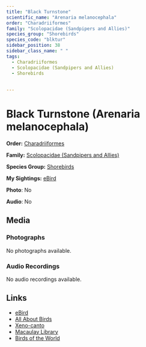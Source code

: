 ```yaml
---
title: "Black Turnstone"
scientific_name: "Arenaria melanocephala"
order: "Charadriiformes"
family: "Scolopacidae (Sandpipers and Allies)"
species_group: "Shorebirds"
species_code: "blktur"
sidebar_position: 38
sidebar_class_name: " "
tags: 
  - Charadriiformes
  - Scolopacidae (Sandpipers and Allies)
  - Shorebirds
  
  
---
```


# Black Turnstone (Arenaria melanocephala)

**Order:** [Charadriiformes](/tags/charadriiformes)

**Family:** [Scolopacidae (Sandpipers and Allies)](/tags/scolopacidae-sandpipers-and-allies)

**Species Group:** [Shorebirds](/tags/shorebirds)

**My Sightings:** [eBird](https://ebird.org/lifelist?r=world&time=life&spp=blktur)

**Photo**: No 

**Audio**: No

## Media
### Photographs
No photographs available.

### Audio Recordings
No audio recordings available.

## Links
* [eBird](https://ebird.org/species/blktur) 
* [All About Birds](https://www.allaboutbirds.org/guide/blktur) 
* [Xeno-canto](https://www.xeno-canto.org/species/arenaria-melanocephala) 
* [Macaulay Library](https://search.macaulaylibrary.org/catalog?taxonCode=blktur&sort=rating_rank_desc)
* [Birds of the World](https://birdsoftheworld.org/bow/species/blktur)
